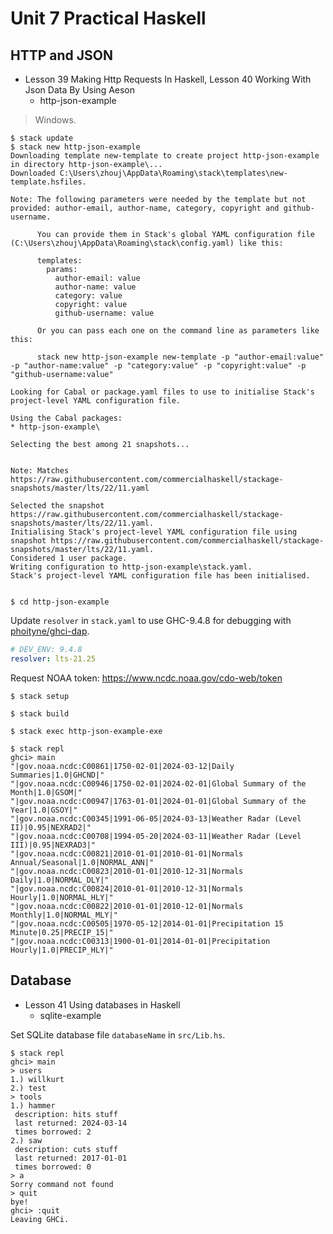 # Unit 7 Practical Haskell

## HTTP and JSON

- Lesson 39 Making Http Requests In Haskell, Lesson 40 Working With Json Data By Using Aeson
  - http-json-example

> Windows.

```shell
$ stack update
$ stack new http-json-example
Downloading template new-template to create project http-json-example in directory http-json-example\...
Downloaded C:\Users\zhouj\AppData\Roaming\stack\templates\new-template.hsfiles.

Note: The following parameters were needed by the template but not provided: author-email, author-name, category, copyright and github-username.

      You can provide them in Stack's global YAML configuration file (C:\Users\zhouj\AppData\Roaming\stack\config.yaml) like this:

      templates:
        params:
          author-email: value
          author-name: value
          category: value
          copyright: value
          github-username: value

      Or you can pass each one on the command line as parameters like this:

      stack new http-json-example new-template -p "author-email:value" -p "author-name:value" -p "category:value" -p "copyright:value" -p "github-username:value"

Looking for Cabal or package.yaml files to use to initialise Stack's project-level YAML configuration file.

Using the Cabal packages:
* http-json-example\

Selecting the best among 21 snapshots...


Note: Matches https://raw.githubusercontent.com/commercialhaskell/stackage-snapshots/master/lts/22/11.yaml

Selected the snapshot https://raw.githubusercontent.com/commercialhaskell/stackage-snapshots/master/lts/22/11.yaml.
Initialising Stack's project-level YAML configuration file using snapshot https://raw.githubusercontent.com/commercialhaskell/stackage-snapshots/master/lts/22/11.yaml.
Considered 1 user package.
Writing configuration to http-json-example\stack.yaml.
Stack's project-level YAML configuration file has been initialised.


$ cd http-json-example
```

Update `resolver` in `stack.yaml` to use GHC-9.4.8 for debugging with [phoityne/ghci-dap](https://github.com/phoityne/ghci-dap).

```yaml
# DEV_ENV: 9.4.8
resolver: lts-21.25
```

Request NOAA token: https://www.ncdc.noaa.gov/cdo-web/token

```shell
$ stack setup

$ stack build

$ stack exec http-json-example-exe

$ stack repl
ghci> main   
"|gov.noaa.ncdc:C00861|1750-02-01|2024-03-12|Daily Summaries|1.0|GHCND|"
"|gov.noaa.ncdc:C00946|1750-02-01|2024-02-01|Global Summary of the Month|1.0|GSOM|"
"|gov.noaa.ncdc:C00947|1763-01-01|2024-01-01|Global Summary of the Year|1.0|GSOY|"
"|gov.noaa.ncdc:C00345|1991-06-05|2024-03-13|Weather Radar (Level II)|0.95|NEXRAD2|"
"|gov.noaa.ncdc:C00708|1994-05-20|2024-03-11|Weather Radar (Level III)|0.95|NEXRAD3|"
"|gov.noaa.ncdc:C00821|2010-01-01|2010-01-01|Normals Annual/Seasonal|1.0|NORMAL_ANN|"
"|gov.noaa.ncdc:C00823|2010-01-01|2010-12-31|Normals Daily|1.0|NORMAL_DLY|"
"|gov.noaa.ncdc:C00824|2010-01-01|2010-12-31|Normals Hourly|1.0|NORMAL_HLY|"
"|gov.noaa.ncdc:C00822|2010-01-01|2010-12-01|Normals Monthly|1.0|NORMAL_MLY|"
"|gov.noaa.ncdc:C00505|1970-05-12|2014-01-01|Precipitation 15 Minute|0.25|PRECIP_15|"
"|gov.noaa.ncdc:C00313|1900-01-01|2014-01-01|Precipitation Hourly|1.0|PRECIP_HLY|"
```

## Database

- Lesson 41 Using databases in Haskell
  - sqlite-example

Set SQLite database file `databaseName` in `src/Lib.hs`.

```shell
$ stack repl
ghci> main
> users
1.) willkurt
2.) test
> tools
1.) hammer
 description: hits stuff
 last returned: 2024-03-14
 times borrowed: 2
2.) saw
 description: cuts stuff
 last returned: 2017-01-01
 times borrowed: 0
> a
Sorry command not found
> quit
bye!
ghci> :quit
Leaving GHCi.
```